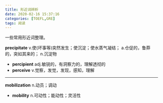 ```yaml
---
title: 形近词辨析
date: 2020-02-16 15:37:16
categories: [TOEFL,GRE]
tags: 阅读
---
```


一些常用形近词整理。

<!--more-->

**precipitate** v.使(坏事等)突然发生；使沉淀；使水蒸气凝结； a.仓促的，鲁莽的，突如其来的； n.沉淀物

- **percipient** adj.敏锐的，有洞察力的，理解透彻的
- **perceive** v.觉察，发觉，发现，感知，理解

---

**mobilization** n.动员；调动

- **mobility** n.可动性；能动性；灵活性

